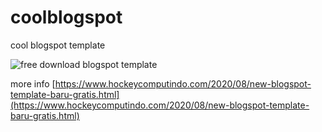 # coolblogspot
cool blogspot template

![free download blogspot template](https://1.bp.blogspot.com/-OW4KrhGuR1w/XzvsO2q44sI/AAAAAAAALPQ/iEKkwigP71sn5rSq-hKMrxGVNHEmZi0BQCLcBGAsYHQ/s3159/TEMA%2BBLOGSPOT%2BTERBARU%2B-%2BNEW%2BBLOGSPOT%2BTHEMES.jpg)

more info [https://www.hockeycomputindo.com/2020/08/new-blogspot-template-baru-gratis.html](https://www.hockeycomputindo.com/2020/08/new-blogspot-template-baru-gratis.html)
